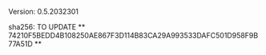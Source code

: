 Version: 0.5.2032301

sha256:  TO UPDATE ** 74210F5BEDD4B108250AE867F3D114B83CA29A993533DAFC501D958F9B77A51D **
